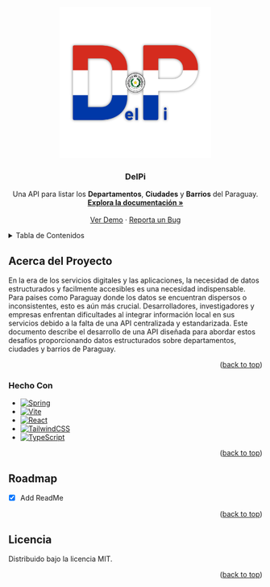 <!-- Improved compatibility of back to top link: See: https://github.com/fervillalbag/delpi/pull/73 -->
<a name="readme-top"></a>
<!--
*** Thanks for checking out the Best-README-Template. If you have a suggestion
*** that would make this better, please fork the repo and create a pull request
*** or simply open an issue with the tag "enhancement".
*** Don't forget to give the project a star!
*** Thanks again! Now go create something AMAZING! :D
-->



<!-- PROJECT SHIELDS -->
<!--
*** I'm using markdown "reference style" links for readability.
*** Reference links are enclosed in brackets [ ] instead of parentheses ( ).
*** See the bottom of this document for the declaration of the reference variables
*** for contributors-url, forks-url, etc. This is an optional, concise syntax you may use.
*** https://www.markdownguide.org/basic-syntax/#reference-style-links
-->
<!-- [![Contributors][contributors-shield]][contributors-url]
[![Forks][forks-shield]][forks-url]
[![Stargazers][stars-shield]][stars-url]
[![Issues][issues-shield]][issues-url]
[![MIT License][license-shield]][license-url]
[![LinkedIn][linkedin-shield]][linkedin-url] -->



<!-- PROJECT LOGO -->
<br />
<div align="center">
  <a href="https://github.com/fervillalbag/delpi">
    <img src="imgs/DelPi.png" alt="Logo" width="300" height="300">
  </a>

  <h3 align="center">DelPi</h3>

  <p align="center">
    Una API para listar los <b>Departamentos</b>, <b>Ciudades</b> y <b>Barrios</b> del Paraguay.
    <br />
    <a href="https://github.com/fervillalbag/delpi"><strong>Explora la documentación »</strong></a>
    <br />
    <br />
    <a href="https://github.com/fervillalbag/delpi">Ver Demo</a>
    ·
    <a href="https://github.com/fervillalbag/delpi/issues/new?labels=bug&template=bug-report---.md">Reporta un Bug</a>
      </p>
</div>



<!-- TABLE OF CONTENTS -->
<details>
  <summary>Tabla de Contenidos</summary>
  <ol>
    <li>
      <a href="#acerca-del-proyecto">Acerca del Proyecto</a>
      <ul>
        <li><a href="#hecho-con">Hecho Con</a></li>
      </ul>
    </li>
    <li><a href="#roadmap">Roadmap</a></li>
    <li><a href="#licencia">Licencia</a></li>
  </ol>
</details>



<!-- ABOUT THE PROJECT -->
## Acerca del Proyecto

En la era de los servicios digitales y las aplicaciones, la necesidad de datos estructurados y facilmente accesibles es una necesidad indispensable. Para paises como Paraguay donde los datos se encuentran dispersos o inconsistentes, esto es aún más crucial. Desarrolladores, investigadores y empresas enfrentan dificultades al integrar información local en sus servicios debido a la falta de una API centralizada y estandarizada. Este documento describe el desarrollo de una API diseñada para abordar estos desafíos proporcionando datos estructurados sobre departamentos, ciudades y barrios de Paraguay.

<p align="right">(<a href="#readme-top">back to top</a>)</p>

### Hecho Con

* [![Spring][Spring]][Spring-url]
* [![Vite][Vite]][Vite-url]
* [![React][React.js]][React-url]
* [![TailwindCSS][TailwindCSS]][TailwindCSS-url]
* [![TypeScript][TypeScript]][TypeScript-url]

<p align="right">(<a href="#readme-top">back to top</a>)</p>


<!-- ROADMAP -->
## Roadmap

- [x] Add ReadMe

<p align="right">(<a href="#readme-top">back to top</a>)</p>

<!-- CONTRIBUTING -->
<!-- ## Contributing

Contributions are what make the open source community such an amazing place to learn, inspire, and create. Any contributions you make are **greatly appreciated**.

If you have a suggestion that would make this better, please fork the repo and create a pull request. You can also simply open an issue with the tag "enhancement".
Don't forget to give the project a star! Thanks again!

1. Fork the Project
2. Create your Feature Branch (`git checkout -b feature/AmazingFeature`)
3. Commit your Changes (`git commit -m 'Add some AmazingFeature'`)
4. Push to the Branch (`git push origin feature/AmazingFeature`)
5. Open a Pull Request

<p align="right">(<a href="#readme-top">back to top</a>)</p>
 -->


<!-- LICENSE -->
## Licencia

Distribuido bajo la licencia MIT.

<p align="right">(<a href="#readme-top">back to top</a>)</p>



<!-- CONTACT -->
<!-- ## Contact

Your Name - [@your_twitter](https://twitter.com/your_username) - email@example.com

Project Link: [https://github.com/your_username/repo_name](https://github.com/your_username/repo_name)

<p align="right">(<a href="#readme-top">back to top</a>)</p> -->


<!-- MARKDOWN LINKS & IMAGES -->
<!-- https://www.markdownguide.org/basic-syntax/#reference-style-links -->
[contributors-shield]: https://img.shields.io/github/contributors/othneildrew/Best-README-Template.svg?style=for-the-badge
[contributors-url]: https://github.com/fervillalbag/delpi/graphs/contributors
[forks-shield]: https://img.shields.io/github/forks/othneildrew/Best-README-Template.svg?style=for-the-badge
[forks-url]: https://github.com/fervillalbag/delpi/network/members
[stars-shield]: https://img.shields.io/github/stars/othneildrew/Best-README-Template.svg?style=for-the-badge
[stars-url]: https://github.com/fervillalbag/delpi/stargazers
[issues-shield]: https://img.shields.io/github/issues/othneildrew/Best-README-Template.svg?style=for-the-badge
[issues-url]: https://github.com/fervillalbag/delpi/issues
[license-shield]: https://img.shields.io/github/license/othneildrew/Best-README-Template.svg?style=for-the-badge
[license-url]: https://github.com/fervillalbag/delpi/blob/master/LICENSE.txt
[Spring]: https://img.shields.io/badge/spring-%236DB33F.svg?style=for-the-badge&logo=spring&logoColor=white
[Spring-url]: https://spring.io/projects/spring-boot/
[Vite]: https://img.shields.io/badge/vite-%23646CFF.svg?style=for-the-badge&logo=vite&logoColor=white
[Vite-url]: https://vitejs.dev/
[React.js]: https://img.shields.io/badge/react-%2320232a.svg?style=for-the-badge&logo=react&logoColor=%2361DAFB
[React-url]: https://react.dev/
[TailwindCSS]: https://img.shields.io/badge/tailwindcss-%2338B2AC.svg?style=for-the-badge&logo=tailwind-css&logoColor=white
[TailwindCSS-url]: https://tailwindcss.com/
[TypeScript]: https://img.shields.io/badge/typescript-%23007ACC.svg?style=for-the-badge&logo=typescript&logoColor=white
[TypeScript-url]: https://www.typescriptlang.org/